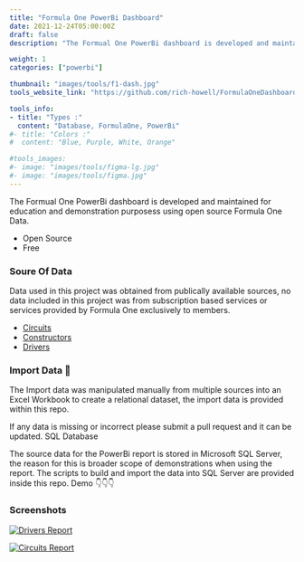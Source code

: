 ```yaml
---
title: "Formula One PowerBi Dashboard"
date: 2021-12-24T05:00:00Z
draft: false
description: "The Formual One PowerBi dashboard is developed and maintained for education and demonstration purposess using open source Formula One Data."

weight: 1
categories: ["powerbi"]

thumbnail: "images/tools/f1-dash.jpg"
tools_website_link: "https://github.com/rich-howell/FormulaOneDashboard"

tools_info:
- title: "Types :"
  content: "Database, FormulaOne, PowerBi"
#- title: "Colors :"
#  content: "Blue, Purple, White, Orange"

#tools_images:
#- image: "images/tools/figma-lg.jpg"
#- image: "images/tools/figma.jpg"
---
```


The Formual One PowerBi dashboard is developed and maintained for education and demonstration purposess using open source Formula One Data.

* Open Source
* Free

### Soure Of Data

Data used in this project was obtained from publically available sources, no data included in this project was from subscription based services or services provided by Formula One exclusively to members.

* [Circuits](https://en.wikipedia.org/wiki/List_of_Formula_One_circuits)
* [Constructors](https://en.wikipedia.org/wiki/List_of_Formula_One_constructors)
* [Drivers](https://en.wikipedia.org/wiki/List_of_Formula_One_drivers)

### Import Data 🚀

The Import data was manipulated manually from multiple sources into an Excel Workbook to create a relational dataset, the import data is provided within this repo.

If any data is missing or incorrect please submit a pull request and it can be updated.
SQL Database

The source data for the PowerBi report is stored in Microsoft SQL Server, the reason for this is broader scope of demonstrations when using the report. The scripts to build and import the data into SQL Server are provided inside this repo.
Demo 👇👇👇

### Screenshots

[![Drivers Report](/img/F1-Dashboard-1.png)](/img/F1-Dashboard-1.png)

[![Circuits Report](/img/F1-Dashboard-2.png)](/img/F1-Dashboard-2.png)